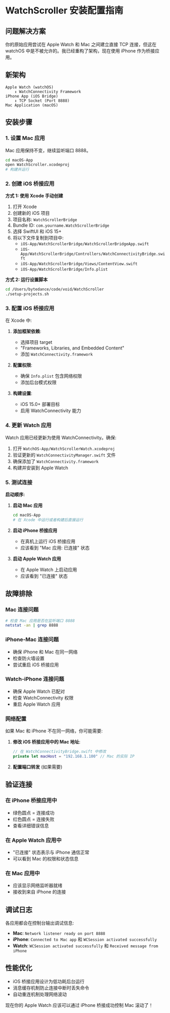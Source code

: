 # WatchScroller 安装配置指南

## 问题解决方案

你的原始应用尝试在 Apple Watch 和 Mac 之间建立直接 TCP 连接，但这在 watchOS 中是不被允许的。我已经重构了架构，现在使用 iPhone 作为桥接应用。

## 新架构

```
Apple Watch (watchOS) 
    ↕ WatchConnectivity Framework
iPhone App (iOS Bridge)
    ↕ TCP Socket (Port 8888)
Mac Application (macOS)
```

## 安装步骤

### 1. 设置 Mac 应用

Mac 应用保持不变，继续监听端口 8888。

```bash
cd macOS-App
open WatchScroller.xcodeproj
# 构建并运行
```

### 2. 创建 iOS 桥接应用

**方式 1: 使用 Xcode 手动创建**

1. 打开 Xcode
2. 创建新的 iOS 项目
3. 项目名称: `WatchScrollerBridge`
4. Bundle ID: `com.yourname.WatchScrollerBridge`
5. 选择 SwiftUI 和 iOS 15+
6. 将以下文件复制到项目中:
   - `iOS-App/WatchScrollerBridge/WatchScrollerBridgeApp.swift`
   - `iOS-App/WatchScrollerBridge/Controllers/WatchConnectivityBridge.swift`
   - `iOS-App/WatchScrollerBridge/Views/ContentView.swift`
   - `iOS-App/WatchScrollerBridge/Info.plist`

**方式 2: 运行设置脚本**

```bash
cd /Users/bytedance/code/void/WatchScroller
./setup-projects.sh
```

### 3. 配置 iOS 桥接应用

在 Xcode 中:

1. **添加框架依赖**:
   - 选择项目 target
   - "Frameworks, Libraries, and Embedded Content"
   - 添加 `WatchConnectivity.framework`

2. **配置权限**:
   - 确保 `Info.plist` 包含网络权限
   - 添加后台模式权限

3. **构建设置**:
   - iOS 15.0+ 部署目标
   - 启用 WatchConnectivity 能力

### 4. 更新 Watch 应用

Watch 应用已经更新为使用 WatchConnectivity。确保:

1. 打开 `WatchOS-App/WatchScrollerWatch.xcodeproj`
2. 验证更新的 `WatchConnectivityManager.swift` 文件
3. 确保添加了 `WatchConnectivity.framework`
4. 构建并安装到 Apple Watch

### 5. 测试连接

**启动顺序:**

1. **启动 Mac 应用**
   ```bash
   cd macOS-App
   # 在 Xcode 中运行或者构建后直接运行
   ```

2. **启动 iPhone 桥接应用**
   - 在真机上运行 iOS 桥接应用
   - 应该看到 "Mac 应用: 已连接" 状态

3. **启动 Apple Watch 应用**
   - 在 Apple Watch 上启动应用
   - 应该看到 "已连接" 状态

## 故障排除

### Mac 连接问题
```bash
# 检查 Mac 应用是否在监听端口 8888
netstat -an | grep 8888
```

### iPhone-Mac 连接问题
- 确保 iPhone 和 Mac 在同一网络
- 检查防火墙设置
- 尝试重启 iOS 桥接应用

### Watch-iPhone 连接问题
- 确保 Apple Watch 已配对
- 检查 WatchConnectivity 权限
- 重启 Apple Watch 应用

### 网络配置

如果 Mac 和 iPhone 不在同一网络，你可能需要:

1. **修改 iOS 桥接应用中的 Mac 地址**:
   ```swift
   // 在 WatchConnectivityBridge.swift 中修改
   private let macHost = "192.168.1.100" // Mac 的实际 IP
   ```

2. **配置端口转发** (如果需要)

## 验证连接

### 在 iPhone 桥接应用中
- 绿色圆点 = 连接成功
- 红色圆点 = 连接失败
- 查看详细错误信息

### 在 Apple Watch 应用中
- "已连接" 状态表示与 iPhone 通信正常
- 可以看到 Mac 的权限和状态信息

### 在 Mac 应用中
- 应该显示网络监听器就绪
- 接收到来自 iPhone 的连接

## 调试日志

各应用都会在控制台输出调试信息:

- **Mac**: `Network listener ready on port 8888`
- **iPhone**: `Connected to Mac app` 和 `WCSession activated successfully`
- **Watch**: `WCSession activated successfully` 和 `Received message from iPhone`

## 性能优化

- iOS 桥接应用设计为低功耗后台运行
- 消息缓存机制防止连接中断时丢失命令
- 自动重连机制处理网络波动

现在你的 Apple Watch 应该可以通过 iPhone 桥接成功控制 Mac 滚动了！